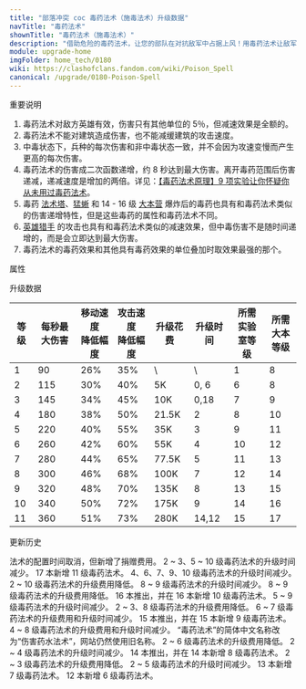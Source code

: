 ```yaml
---
title: "部落冲突 coc 毒药法术（施毒法术）升级数据"
navTitle: "毒药法术"
shownTitle: "毒药法术（施毒法术）"
description: "借助危险的毒药法术，让您的部队在对抗敌军中占据上风！用毒药法术让敌军处于萦绕着的毒雾中，他们的移动和攻击速度都会变慢，并且受到的伤害会随着时间而加重。毒药法术对建筑物无效。"
module: upgrade-home
imgFolder: home_tech/0180
wiki: https://clashofclans.fandom.com/wiki/Poison_Spell
canonical: /upgrade/0180-Poison-Spell
---
```


<UnitInfo :folder="$frontmatter.imgFolder" imgSrc="Poison_Spell.png" :imgAlt="$frontmatter.navTitle"
    description="借助危险的毒药法术，让您的部队在对抗敌军中占据上风！用毒药法术让敌军处于萦绕着的毒雾中，他们的移动和攻击速度都会变慢，并且受到的伤害会随着时间而加重。毒药法术对建筑物无效。"
    :isSmallImg="true" />

<SmallTitle>重要说明</SmallTitle>

1. 毒药法术对敌方英雄有效，伤害只有其他单位的 5％，但减速效果是全额的。
2. 毒药法术不能对建筑造成伤害，也不能减缓建筑的攻击速度。
3. 中毒状态下，兵种的每次伤害和非中毒状态一致，并不会因为攻速变慢而产生更高的每次伤害。
4. 毒药法术的伤害成二次函数递增，约 8 秒达到最大伤害。离开毒药范围后伤害递减，递减速度是增加的两倍。详见：[【毒药法术原理】9 项实验让你怀疑你从未用过毒药法术](/p/1505)。
5. 毒药 [法术塔](/upgrade/0311-Spell-Tower)、[猛蜥](/upgrade/0286-Poison-Lizard) 和 14 - 16 级 [大本营](/upgrade/0400-Town-Hall) 爆炸后的毒药也具有和毒药法术类似的伤害递增特性，但是这些毒药的属性和毒药法术不同。
6. [英雄猎手](/upgrade/0088-Headhunter) 的攻击也具有和毒药法术类似的减速效果，但中毒伤害不是随时间递增的，而是会立即达到最大伤害。
7. 毒药法术的毒药效果和其他具有毒药效果的单位叠加时取效果最强的那个。

<SmallTitle>属性</SmallTitle>

<UnitProperties>
    <UnitProperty pKey="作用半径" pValue="3.5 格" />
    <UnitProperty pKey="作用类型" pValue="减速并掉血 (范围伤害)" />
    <UnitProperty pKey="作用目标" pValue="敌方部队和英雄" />
    <UnitProperty pKey="法术持续时间" pValue="16 秒" />
    <UnitProperty pKey="占用的法术空间" pValue="1" />
    <UnitProperty pKey="所需暗黑法术工厂等级" pValue="1" />
    <UnitProperty pKey="所需大本等级" pValue="8" />
    <UnitProperty pKey="法术配置时间" pValue="无" trainingSystem="2025" />
    <UnitProperty pKey="捐赠费用" pValue="3,3,135,Dark_Elixir" :isDonationCost="true" />
</UnitProperties>

<SmallTitle>升级数据</SmallTitle>

<script setup>
const tableExtraInfo = [
    {
        "column": 4,
        "type": "cost",
        "gpClass": "research",
        "icon": "Dark_Elixir"
    },
    {
        "column": 5,
        "type": "time",
        "gpClass": "research"
    }
];
</script>

<UnitTable :tableExtraInfo="tableExtraInfo">

| 等级 |每秒最大伤害|移动速度<br>降低幅度|攻击速度<br>降低幅度 | 升级花费| 升级时间 |所需<br>实验室等级|所需<br>大本等级|
| ---- |    ----   |        ----      |         ----      |   ----  |   ----  |        ---      |      ----     |
|   1  |     90    |        26%       |         35%       |     \   |     \   |         1       |        8      |
|   2  |    115    |        30%       |         40%       |     5K  |   0, 6  |         6       |        8      |
|   3  |    145    |        34%       |         45%       |    10K  |   0,18  |         7       |        9      |
|   4  |    180    |        38%       |         50%       |  21.5K  |   2     |         8       |       10      |
|   5  |    220    |        40%       |         55%       |    35K  |   3     |         9       |       11      |
|   6  |    260    |        42%       |         60%       |    55K  |   4     |        10       |       12      |
|   7  |    280    |        44%       |         65%       |  77.5K  |   5     |        11       |       13      |
|   8  |    300    |        46%       |         68%       |   100K  |   7     |        12       |       14      |
|   9  |    320    |        48%       |         70%       |   135K  |   8     |        13       |       15      |
|  10  |    340    |        50%       |         72%       |   175K  |   9     |        14       |       16      |
|  11  |    360    |        51%       |         73%       |   280K  |  14,12  |        15       |       17      |
</UnitTable>

<SmallTitle>更新历史</SmallTitle>

<Timeline>
    <TimelineItem date="2025/03/27">
        <TimelineRow>法术的配置时间取消，但新增了捐赠费用。</TimelineRow>
    </TimelineItem>
    <TimelineItem date="2025/03/24">
        <TimelineRow>2 ~ 3、5 ~ 10 级毒药法术的升级时间减少。</TimelineRow>
    </TimelineItem>
    <TimelineItem date="2025/02/10">
        <TimelineRow>17 本新增 11 级毒药法术。</TimelineRow>
    </TimelineItem>
    <TimelineItem date="2024/11/25">
        <TimelineRow>4、6、7、9、10 级毒药法术的升级时间减少。</TimelineRow>
        <TimelineRow>2 ~ 10 级毒药法术的升级费用降低。</TimelineRow>
    </TimelineItem>
    <TimelineItem date="2024/06/18">
        <TimelineRow>8 ~ 9 级毒药法术的升级时间减少。</TimelineRow>
        <TimelineRow>8 ~ 9 级毒药法术的升级费用降低。</TimelineRow>
    </TimelineItem>
    <TimelineItem date="2023/12/12">
        <TimelineRow>16 本推出，并在 16 本新增 10 级毒药法术。</TimelineRow>
        <TimelineRow>5 ~ 9 级毒药法术的升级时间减少。</TimelineRow>
        <TimelineRow>2 ~ 3、8 级毒药法术的升级费用降低。</TimelineRow>
    </TimelineItem>
    <TimelineItem date="2023/06/12">
        <TimelineRow>6 ~ 7 级毒药法术的升级费用和升级时间减少。</TimelineRow>
    </TimelineItem>
    <TimelineItem date="2022/10/10">
        <TimelineRow>15 本推出，并在 15 本新增 9 级毒药法术。</TimelineRow>
        <TimelineRow>4 ~ 8 级毒药法术的升级费用和升级时间减少。</TimelineRow>
    </TimelineItem>
    <TimelineItem date="2022/02/15">
        <TimelineRow>“毒药法术”的简体中文名称改为“伤害药水法术”，网站仍然使用旧名称。</TimelineRow>
    </TimelineItem>
    <TimelineItem date="2021/12/09">
        <TimelineRow>2 ~ 6 级毒药法术的升级费用降低。</TimelineRow>
        <TimelineRow>2 ~ 4 级毒药法术的升级时间减少。</TimelineRow>
    </TimelineItem>
    <TimelineItem date="2021/04/12">
        <TimelineRow>14 本推出，并在 14 本新增 8 级毒药法术。</TimelineRow>
        <TimelineRow>2 ~ 3 级毒药法术的升级费用降低。</TimelineRow>
        <TimelineRow>2 ~ 5 级毒药法术的升级时间减少。</TimelineRow>
    </TimelineItem>
    <TimelineItem date="2020/03/30">
        <TimelineRow>13 本新增 7 级毒药法术。</TimelineRow>
    </TimelineItem>
    <TimelineItem date="2019/06/18">
        <TimelineRow>12 本新增 6 级毒药法术。</TimelineRow>
    </TimelineItem>
    <TimelineItem :historyBottom="true" />
</Timeline>